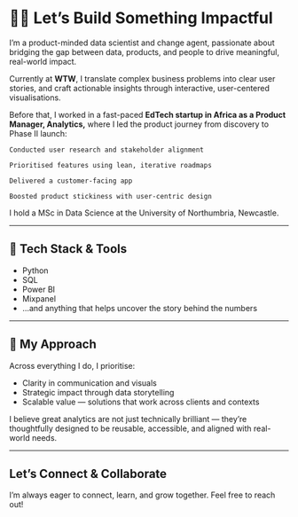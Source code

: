 # 👋🏽 Let’s Build Something Impactful

I’m a product-minded data scientist and change agent, passionate about bridging the gap between data, products, and people to drive meaningful, real-world impact.

Currently at **WTW**, I translate complex business problems into clear user stories, and craft actionable insights through interactive, user-centered visualisations.

Before that, I worked in a fast-paced **EdTech startup in Africa as a Product Manager, Analytics,** where I led the product journey from discovery to Phase II launch:

    Conducted user research and stakeholder alignment

    Prioritised features using lean, iterative roadmaps

    Delivered a customer-facing app

    Boosted product stickiness with user-centric design

I hold a MSc in Data Science at the University of Northumbria, Newcastle. 

---

## 🧰 Tech Stack & Tools

- Python  
- SQL  
- Power BI  
- Mixpanel  
- …and anything that helps uncover the story behind the numbers  

---

## 💬 My Approach

Across everything I do, I prioritise:

- Clarity in communication and visuals  
- Strategic impact through data storytelling  
- Scalable value — solutions that work across clients and contexts

I believe great analytics are not just technically brilliant — they’re thoughtfully designed to be reusable, accessible, and aligned with real-world needs.

---
## Let’s Connect & Collaborate  
I’m always eager to connect, learn, and grow together. Feel free to reach out!
